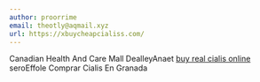 ```yaml
---
author: proorrime
email: theotly@aqmail.xyz
url: https://xbuycheapcialiss.com/
---
```


Canadian Health And Care Mall  DealleyAnaet <a href=https://xbuycheapcialiss.com/>buy real cialis online</a> seroEffole Comprar Cialis En Granada 